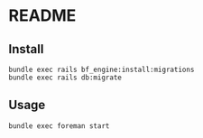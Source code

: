 # README

## Install
```
bundle exec rails bf_engine:install:migrations
bundle exec rails db:migrate
```

## Usage
```
bundle exec foreman start
```
